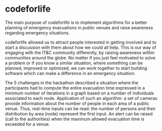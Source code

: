 # codeforlife
The main purpose of codeforlife is to implement algorithms for a better planning of emergency evacuations in public venues and raise awareness regarding emergency situations.

codeforlife allowed us to attract people interested in getting involved and to start a discussion with them about how we could all help. This is our way of engaging with the IT&C community differently, by raising awareness within communities around the globe. No matter if you just feel motivated to solve a problem or if you know a similar situation, where something can be planned, improved or optimized, we can work together to start building software which can make a difference in an emergency situation.

The 5 challenges in the hackathon described a situation where the participants had to compute the entire evacuation time expressed in a minimum number of iterations in a graph based on a number of individuals associated to each node. Application of such an algorithm: a set of cameras provide information about the number of people in each area of a public venue. Thus, real-time inputs can be read: the number of persons and their distribution by area (node) represent the first input. An alert can be raised (call to the authorities) when the maximum allowed evacuation time is exceeded for a venue. 
